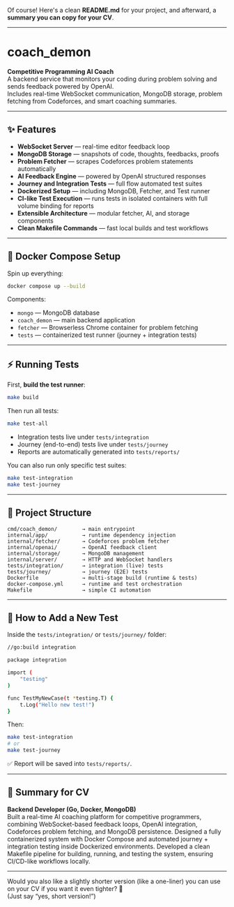 Of course! Here's a clean **README.md** for your project, and afterward, a **summary you can copy for your CV**.

---

# coach_demon

**Competitive Programming AI Coach**  
A backend service that monitors your coding during problem solving and sends feedback powered by OpenAI.  
Includes real-time WebSocket communication, MongoDB storage, problem fetching from Codeforces, and smart coaching summaries.

---

## ✨ Features

- **WebSocket Server** — real-time editor feedback loop
- **MongoDB Storage** — snapshots of code, thoughts, feedbacks, proofs
- **Problem Fetcher** — scrapes Codeforces problem statements automatically
- **AI Feedback Engine** — powered by OpenAI structured responses
- **Journey and Integration Tests** — full flow automated test suites
- **Dockerized Setup** — including MongoDB, Fetcher, and Test runner
- **CI-like Test Execution** — runs tests in isolated containers with full volume binding for reports
- **Extensible Architecture** — modular fetcher, AI, and storage components
- **Clean Makefile Commands** — fast local builds and test workflows

---

## 🐳 Docker Compose Setup

Spin up everything:

```bash
docker compose up --build
```

Components:
- `mongo` — MongoDB database
- `coach_demon` — main backend application
- `fetcher` — Browserless Chrome container for problem fetching
- `tests` — containerized test runner (journey + integration tests)

---

## ⚡ Running Tests

First, **build the test runner**:

```bash
make build
```

Then run all tests:

```bash
make test-all
```

- Integration tests live under `tests/integration`
- Journey (end-to-end) tests live under `tests/journey`
- Reports are automatically generated into `tests/reports/`

You can also run only specific test suites:

```bash
make test-integration
make test-journey
```

---

## 📁 Project Structure

```plaintext
cmd/coach_demon/        → main entrypoint
internal/app/           → runtime dependency injection
internal/fetcher/       → Codeforces problem fetcher
internal/openai/        → OpenAI feedback client
internal/storage/       → MongoDB management
internal/server/        → HTTP and WebSocket handlers
tests/integration/      → integration (live) tests
tests/journey/          → journey (E2E) tests
Dockerfile              → multi-stage build (runtime & tests)
docker-compose.yml      → runtime and test orchestration
Makefile                → simple CI automation
```

---

## 🧹 How to Add a New Test

Inside the `tests/integration/` or `tests/journey/` folder:

```bash
//go:build integration

package integration

import (
    "testing"
)

func TestMyNewCase(t *testing.T) {
    t.Log("Hello new test!")
}
```

Then:

```bash
make test-integration
# or
make test-journey
```

✅ Report will be saved into `tests/reports/`.

---

## 📜 Summary for CV

**Backend Developer (Go, Docker, MongoDB)**  
Built a real-time AI coaching platform for competitive programmers, combining WebSocket-based feedback loops, OpenAI integration, Codeforces problem fetching, and MongoDB persistence. Designed a fully containerized system with Docker Compose and automated journey + integration testing inside Dockerized environments. Developed a clean Makefile pipeline for building, running, and testing the system, ensuring CI/CD-like workflows locally.

---

Would you also like a slightly shorter version (like a one-liner) you can use on your CV if you want it even tighter? 🚀  
(Just say “yes, short version!”)